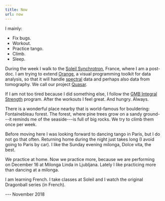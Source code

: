 ```yaml
---
title: Now
url: now
---
```


I mainly:

- Fix bugs.
- Workout.
- Practice tango.
- Climb.
- Sleep.

During the week I walk to the [Soleil Synchrotron](https://www.synchrotron-soleil.fr/), France,
where I am a post-doc. I am trying to extend [Orange](https://orange.biolab.si),
a visual programming toolkit for data analysis, so that it will handle
[spectral](https://github.com/quasars/orange-spectroscopy) data and perhaps
also data from tomography. We call our project [Quasar](https://quasar.codes).

If I am not too tired because I did something else, I follow the
[GMB Integral Strength](https://gmb.io/is/) program. After the workouts I feel great. And hungry.
Always.

There is a wonderful place nearby that is world-famous for bouldering: Fontainebleau forest.
The forest, where pine trees grow on a sandy ground---it reminds me of the seaside---is
full of big rocks. We try to climb them once per week.

Before moving here I was looking forward to dancing tango in Paris, but I do not
go that often.
Returning home during the night just takes long (I avoid going to Paris by car).
I like the Sunday evening milonga, Dolce vita, the best.

We practice at home. Now we practice more, because we are performing on December 16 at
Milonga Linda in Ljubljana. Lately
I like practicing more than dancing at a milonga.

I am learning French. I take classes at Soleil and I watch the original Dragonball
series (in French).

--- November 2018


